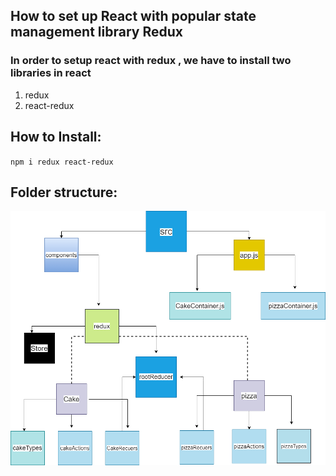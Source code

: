 ## How to set up React with popular state management library Redux

### In order to setup react with redux , we have to install two libraries in react

1. redux
1. react-redux

## How to Install:

`npm i redux react-redux`

## Folder structure:

![This is a alt text.](/src/images/flowchart.png "This is a sample image.")
